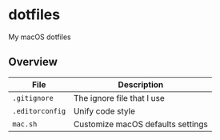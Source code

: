 # dotfiles

My macOS dotfiles

## Overview

| File | Description |
| --- | --- |
| `.gitignore` | The ignore file that I use |
| `.editorconfig` | Unify code style |
| `mac.sh` | Customize macOS defaults settings |

